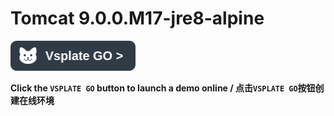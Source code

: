 # Tomcat 9.0.0.M17-jre8-alpine

<a href="https://www.vsplate.com/?docker-compose=https://github.com/vsplate/dcenvs/tomcat/9.0.0.M17-jre8-alpine"><img alt="VSPLATE GO" src="https://raw.githubusercontent.com/vsplate/images/master/vsgo_btn.png" width="200px"></a>

**Click the `VSPLATE GO` button to launch a demo online / 点击`VSPLATE GO`按钮创建在线环境**